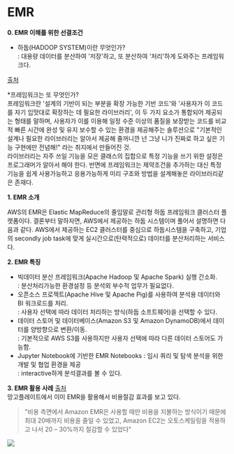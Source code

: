 # EMR

**0. EMR 이햬를 위한 선결조건**
- 하둡(HADOOP SYSTEM)이란 무엇인가? <br/>
: 대용량 데이터를 분산하여 '저장'하고, 또 분산하여 '처리'하게 도와주는 프레임워크다. <br/>

[출처](https://jokergt.tistory.com/89) 
 <p>
 *프레임워크는 또 무엇인가?  <br/>
 프레임워크란 '설계의 기반이 되는 부분을 확장 가능한 기반 코드'와 '사용자가 이 코드를 자기 입맛대로 확장하는 데 필요한 라이브러리', 이 두 가지 요소가 통합되어 제공되는 형태를 말하며, 사용자가 이를 이용해 일정 수준 이상의 품질을 보장받는 코드를 비교적 빠른 시간에 완성 및 유지 보수할 수 있는 환경을 제공해주는 솔루션으로 "기본적인 설계나 필요한 라이브러리는 알아서 제공해 줄꺼니깐 넌 그냥 니가 진짜로 하고 싶은 기능 구현에만 전념해!" 라는 취지에서 만들어진 것. <br/>
 라이브러리는 자주 쓰일 기능을 모은 클래스의 집합으로 특정 기능을 쓰기 위한 설정은 프로그래머가 알아서 해야 한다. 반면에 프레임워크는 제약조건을 추가하는 대신 특정 기능을 쉽게 사용가능하고 응용가능하게 미리 구조와 방법을 설계해놓은 라이브러리같은 존재다.<br/>
</p>

**1. EMR 소개**

<p>
AWS의 EMR은 Elastic MapReduce의 줄임말로 관리형 하둡 프레임워크 클러스터 플랫폼이다. 결론부터 말하자면, AWS에서 제공하는 하둡 시스템이며 풀어서 설명하면 다음과 같다. AWS에서 제공하는 EC2 클러스터를 중심으로 하둡시스템을 구축하고, 기업의 secondly job task에 맞게 실시간으로(탄력적으로) 데이터를 분산처리하는 서비스다. 
</p>

**2. EMR 특징**
- 빅데이터 분산 프레임워크(Apache Hadoop 및 Apache Spark) 실행 간소화. <br/>
: 분산처리가능한 환경설정 등 분석외 부수적 업무가 필요없다.
- 오픈소스 프로젝트(Apache Hive 및 Apache Pig)를 사용하여 분석용 데이터와 BI 워크로드를 처리.<br/>
: 사용자 선택에 따라 데이터 처리하는 방식(하둡 소프트웨어)을 선택할 수 있다. 
- 데이터 스토어 및 데이터베이스(Amazon S3 및 Amazon DynamoDB)에서 데이터를 양방향으로 변환/이동.<br/>
: 기본적으로 AWS S3를 사용하지만 사용자 선택에 따라 다른 데이터 스토어도 가능함.
- Jupyter Notebook에 기반한 EMR Notebooks : 임시 쿼리 및 탐색 분석을 위한 개발 및 협업 환경을 제공 <br/>
: interactive하게 분석결과를 볼 수 있다.

**3. EMR 활용 사례** [출처](https://aws.amazon.com/ko/blogs/korea/mangoplate-customer-case/) 
<br/> 망고플레이트에서 이미 EMR을 활용해서 비용절감 효과를 보고 있다.
> "비용 측면에서 Amazon EMR은 사용할 때만 비용을 지불하는 방식이기 때문에 최대 20배까지 비용을 줄일 수 있었고, Amazon EC2는 오토스케일링을 적용하고 나서 20 – 30%까지 절감할 수 있었다"
<img src="https://d0.awsstatic.com/logos/customers/KO/mangoplate%20architecture%20diagram.png">
 


